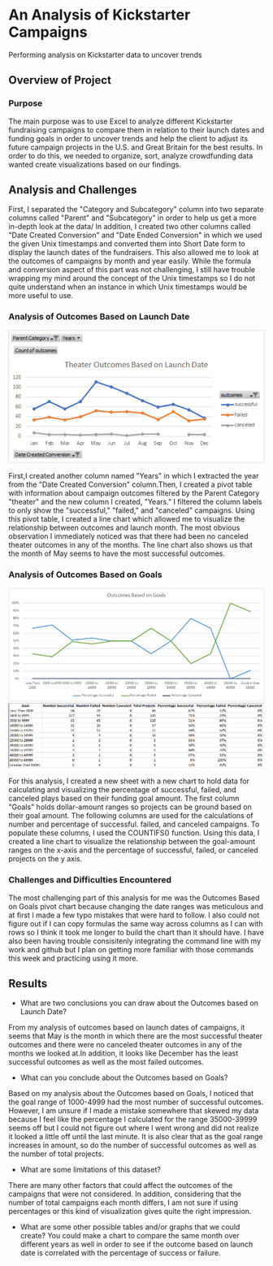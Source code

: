 # An Analysis of Kickstarter Campaigns
Performing analysis on Kickstarter data to uncover trends

## Overview of Project

### Purpose

The main purpose was to use Excel to analyze different Kickstarter fundraising campaigns to compare them in relation to their launch dates and funding goals in order to uncover trends and help the client to adjust its future campaign projects in the U.S. and Great Britain for the best results. In order to do this, we needed to organize, sort, analyze crowdfunding data wanted create visualizations based on our findings. 

## Analysis and Challenges

First, I separated the "Category and Subcategory" column into two separate columns called "Parent" and "Subcategory" in order to help us get a more in-depth look at the data/ In addition, I created two other columns called "Date Created Conversion" and "Date Ended Conversion" in which we used the given Unix timestamps and converted them into Short Date form  to display the launch dates of the fundraisers. This also allowed me to look at the outcomes of campaigns by month and year easily. While the formula and conversion aspect of this part was not challenging, I still have trouble wrapping my mind around the concept of the Unix timestamps so I do not quite understand when an instance in which Unix timestamps would be more useful to use. 

### Analysis of Outcomes Based on Launch Date
![Theater Outcomes vs Launch](https://github.com/carolinacraus/kickstarter-analysis/blob/master/Theater_Outcomes_vs_Launch.png)

First,I created another column named "Years" in which I extracted the year from the "Date Created Conversion" column.Then, I created a pivot table with information about campaign outcomes filtered by the Parent Category "theater" and the new column I created, "Years." I filtered the column labels to only show the "successful," "failed," and "canceled" campaigns. Using this pivot table, I created a line chart which allowed me to visualize the relationship between outcomes and launch month. The most obvious observation I immediately noticed was that there had been no canceled theater outcomes in any of the months. The line chart also shows us that the month of May seems to have the most successful outcomes. 


### Analysis of Outcomes Based on Goals
![Outcomes vs Goals](https://github.com/carolinacraus/kickstarter-analysis/blob/master/Outcomes_vs_Goals.png)
![Outcomes vs Goals Chart](https://github.com/carolinacraus/kickstarter-analysis/blob/master/Outcomes%20Goals%20Chart.png)

For this analysis, I created a new sheet with a new chart to hold data for calculating and visualizing the percentage of successful, failed, and canceled plays based on their funding goal amount. The first column "Goals" holds dollar-amount ranges so projects can be ground based on their goal amount. The following columns are used for the calculations of number and percentage of successful. failed, and canceled campaigns. To populate these columns, I used the COUNTIFS() function. Using this data, I created a line chart to visualize the relationship between the goal-amount ranges on the x-axis and the percentage of successful, failed, or canceled projects on the y axis. 

### Challenges and Difficulties Encountered

The most challenging part of this analysis for me was the Outcomes Based on Goals pivot chart because changing the date ranges was meticulous and at first I made a few typo mistakes that were hard to follow. I also could not figure out if I can copy formulas the same way across columns as I can with rows so I think it took me longer to build the chart than it should have. I have also been having trouble consisitenly integrating the command line with my work and github but I plan on getting more familiar with those commands this week and practicing using it more. 

## Results

- What are two conclusions you can draw about the Outcomes based on Launch Date?

From my analysis of outcomes based on launch dates of campaigns, it seems that May is the month in which there are the most successful theater outcomes and there were no canceled theater outcomes in any of the months we looked at.In addition, it looks like December has the least successful outcomes as well as the most failed outcomes. 

- What can you conclude about the Outcomes based on Goals?

Based on my analysis about the Outcomes based on Goals, I noticed that the goal range of 1000-4999 had the most number of successful outcomes. However, I am unsure if I made a mistake somewhere that skewed my data because I feel like the percentage I calculated for the range 35000-39999 seems off but I could not figure out where I went wrong and did not realize it looked a little off until the last minute. It is also clear that as the goal range increases in amount, so do the number of successful outcomes as well as the number of total projects. 

- What are some limitations of this dataset?

There are many other factors that could affect the outcomes of the campaigns that were not considered. In addition, considering that the number of total campaigns each month differs, I am not sure if using percentages or this kind of visualization gives quite the right impression. 


- What are some other possible tables and/or graphs that we could create?
You could make a chart to compare the same month over different years as well in order to see if the outcome based on launch date is correlated with the percentage of success or failure. 
